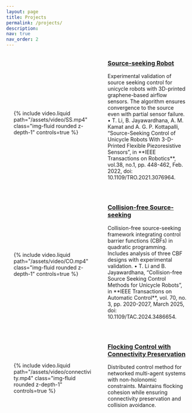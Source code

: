 ```yaml
---
layout: page
title: Projects
permalink: /projects/
description:
nav: true
nav_order: 2
---
```


<style>
.container {
  max-width: 1200px;
  margin: 0 auto;
  padding: 0 20px;
}
.project-container {
  display: flex;
  gap: 40px;
  align-items: center;
  margin-bottom: 3rem;
}
.project-video {
  flex: 1;
  min-width: 0;
  max-width: 50%; /* 新增：限制视频最大宽度 */
}
.project-video video {
  width: 100%;
  max-height: 300px; /* 新增：限制视频最大高度 */
}
.project-text {
  flex: 1;
  min-width: 0;
}
.project-text h3 {
  margin-top: 0;
}
@media (max-width: 768px) {
  .project-container {
    flex-direction: column;
    gap: 20px;
  }
  .project-video {
    max-width: 100%; /* 移动端恢复全宽 */
  }
}
</style>

<div class="container">

<!-- Visit my <a href="https://www.youtube.com/channel/UCAduhzSeh_5dEN9CteFiM9w" target="_blank">YouTube channel</a> for more videos. -->


<br>

<div class="project-container">
  <div class="project-video">
    {% include video.liquid path="/assets/video/SS.mp4" class="img-fluid rounded z-depth-1" controls=true %}
  </div>
  <div class="project-text">
    <h3><a href="https://ieeexplore.ieee.org/stamp/stamp.jsp?tp=&arnumber=9458274&tag=1">Source-seeking Robot</a></h3>
    <p>Experimental validation of source seeking control for unicycle robots with 3D-printed graphene-based airflow sensors. The algorithm ensures convergence to the source even with partial sensor failure.
    • T. Li, B. Jayawardhana, A. M. Kamat and A. G. P. Kottapalli, “Source-Seeking Control of Unicycle Robots With 3-D-Printed Flexible Piezoresistive Sensors”, in **IEEE Transactions on Robotics**, vol.38, no.1, pp. 448-462, Feb. 2022, doi: 10.1109/TRO.2021.3076964.</p>
  </div>
</div>


<div class="project-container">
  <div class="project-video">
    {% include video.liquid path="/assets/video/CO.mp4" class="img-fluid rounded z-depth-1" controls=true %}
  </div>
  <div class="project-text">
    <h3><a href="https://ieeexplore.ieee.org/document/10735338"> Collision-free Source-seeking</a></h3>
    <p>Collision-free source-seeking framework integrating control barrier functions (CBFs) in quadratic programming. Includes analysis of three CBF designs with experimental validation.
    • T. Li and B. Jayawardhana, “Collision-free Source Seeking Control Methods for Unicycle Robots”, in **IEEE Transactions on Automatic Control**, vol. 70, no. 3, pp. 2020-2027, March 2025, doi: 10.1109/TAC.2024.3486654. </p>
  </div>
</div>



<div class="project-container">
  <div class="project-video">
    {% include video.liquid path="/assets/video/connectivity.mp4" class="img-fluid rounded z-depth-1" controls=true %}
  </div>
  <div class="project-text">
    <h3><a href="https://arxiv.org/pdf/2301.04576.pdf">Flocking Control with Connectivity Preservation</a></h3>
    <p>Distributed control method for networked multi-agent systems with non-holonomic constraints. Maintains flocking cohesion while ensuring connectivity preservation and collision avoidance.</p>
  </div>
</div>

</div>